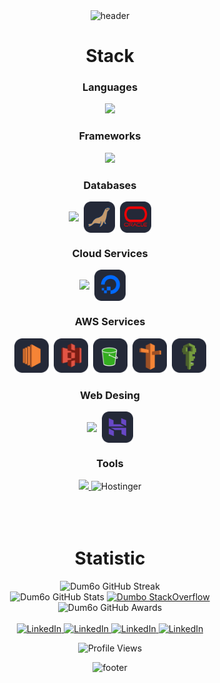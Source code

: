 <!-- HEADER -->
<div align="center" width="100">
  <img src="https://capsule-render.vercel.app/api?color=cc33ff&height=250&section=header&text=Daniel%20Esptia%20(DanielZEspitia)&fontSize=30&type=waving&fontColor=fefefe&&animation=fadeIn"
  alt="header"/>
</div>

<!-- STACK -->
<div align="center" width="100">
  <h1>Stack</h1>
  
  <!-- Languages -->
  <h3>Languages</h3>
  <a href="https://skillicons.dev">
    <img src="https://skillicons.dev/icons?i=python,js,ts,html,css,php,cpp,cs,fortran&theme=dark&perline=9" />
  </a>
  
  <!-- Frameworks -->
  <h3>Frameworks</h3>
  <a href="https://skillicons.dev">
    <img src="https://skillicons.dev/icons?i=django,angular,react,express,laravel,tailwind&theme=dark&perline=6" />
  </a>
  
  <!-- Databases -->
  <h3>Databases</h3>
  <div style="display: inline-flex; align-items: center; justify-content: center; gap: 8px; flex-wrap: wrap;">
    <a href="https://skillicons.dev">
      <img src="https://skillicons.dev/icons?i=mysql,postgres,dynamodb&theme=dark&perline=3" />
    </a>
    <img src="icons/mariadb-dark.svg" width="50px" alt="Maria DB">
    <img src="icons/Oracle-Dark.svg" width="50px" alt="Oracle">
  </div>
  
  <!-- Cloud Services -->
  <h3>Cloud Services</h3>
  <div style="display: inline-flex; align-items: center; justify-content: center; gap: 8px; flex-wrap: wrap;">
    <a href="https://skillicons.dev">
    <img src="https://skillicons.dev/icons?i=aws,azure,gcp&theme=dark&perline=3" />
    </a>
    <img src="icons/Digital-Ocean-Dark.svg" width="50px" alt="Digital-Ocean">
    &nbsp;&nbsp;&nbsp;&nbsp;
  </div>
  

  <!-- AWS Services -->
  <h3>AWS Services</h3>
  <div style="display: inline-flex; align-items: center; justify-content: center; gap: 8px; flex-wrap: wrap;">
    <img src="icons/AWS-EC2-Dark.svg" width="55px" alt="EC2">
    <img src="icons/AWS-S3-Dark.svg" width="55px" alt="S3">
    <img src="icons/AWS-S3-Glaciar-Dark.svg" width="55px" alt="S3 Glacier">
    <img src="icons/AWS-Router53-Dark.svg" width="55px" alt="Router 53">
    <img src="icons/AWS-IAM-Dark.sVg" width="55px" alt="IAM">
  </div>

  <!-- Web Desing -->
  <h3>Web Desing</h3>
  <div style="display: inline-flex; align-items: center; justify-content: center; gap: 8px; flex-wrap: wrap;">
    <img src="https://skillicons.dev/icons?i=xd,ps,ai,figma,wordpress,vscode,linux&theme=dark&perline=7" />
    <img src="icons/Hostinger-Dark.svg" width="50px" alt="Route 53">
  </div>

  <!-- Tools -->
  <h3>Tools</h3>
  <a href="https://skillicons.dev">
    <img src="https://skillicons.dev/icons?i=xd,ps,ai,id,hostinger,namecheap,figma,linkedin,notion,trello,docker,dotnet,git,linux,npm,nodejs,powershell&theme=dark&perline=8" />
  </a>
  <img src="https://mywebshosting.com/wp-content/uploads/2020/11/Hostinger-hosting-1.jpg" width="60px" alt="Hostinger">
</div>

</br>
</br>
</br>

<!-- STATS -->
<div align="center" width="100">
  <h1>Statistic</h1>
    <img
      src="https://github-readme-streak-stats.herokuapp.com?user=Dum6o&theme=tokyonight&hide_border=true&date_format=%5BY%20%5DM%20j&background=FFFFFF&currStreakNum=71A5FD&currStreakLabel=71A5FD&dates=61D9E1"
      alt="Dum6o GitHub Streak">
  </br>
  <img
    src="https://github-readme-stats.vercel.app/api?username=Dum6o&include_all_commits=true&count_private=true&show_icons=true&line_height=20&title_color=71A5FD&icon_color=71A5FD&text_color=71A5FD&bg_color=ffffff&hide=stars"
    alt="Dum6o GitHub Stats">
  
  <a href="https://stackoverflow.com/users/5272951/dumbo">
      <img
        src="https://stackoverflow-card.vercel.app/?userID=5272951&theme=stackoverflow-light"
        alt="Dumbo StackOverflow">
  </a>
  </br>
  <img
    src="https://github-profile-trophy.vercel.app/?username=Dum6o&margin-w=15&margin-h=15&no-bg=true&no-frame=true"
    alt="Dum6o GitHub Awards">
</div>

<div align="center">
  </br>
  <a href="https://www.linkedin.com/in/edvardasjusius/">
    <img
      src="https://img.shields.io/badge/LinkedIn--_.svg?style=social&logo=linkedin"
      alt="LinkedIn">
  </a>
  <a href="https://www.instagram.com/e2.edas/">
    <img
      src="https://img.shields.io/badge/Instagram--_.svg?style=social&logo=instagram"
      alt="LinkedIn">
  </a>
  <a href="https://stackoverflow.com/users/5272951/dumbo">
    <img
      src="https://img.shields.io/badge/StackOverflow--_.svg?style=social&logo=stackoverflow"
      alt="LinkedIn">
  </a>
  <a href="https://stackoverflow.com/users/5272951/dumbo">
    <img
      src="https://img.shields.io/badge/GitHub--_.svg?style=social&logo=github"
      alt="LinkedIn">
  </a>

  </br>

<img
    src="https://hits.seeyoufarm.com/api/count/incr/badge.svg?url=https://github.com/Dum6o/&title=Profile%20Views"
    alt="Profile Views">

</div>

<!-- FOOTER -->
<div align="center" width="100">
  <img src="https://capsule-render.vercel.app/api?color=cc33ff&height=100&section=footer&fontSize=30&type=waving&fontColor=fefefe"
  alt="footer" />
</div>

